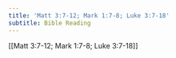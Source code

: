 ```yaml
---
title: 'Matt 3:7-12; Mark 1:7-8; Luke 3:7-18'
subtitle: Bible Reading
---
```


[[Matt 3:7-12; Mark 1:7-8; Luke 3:7-18]]